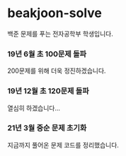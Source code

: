 # beakjoon-solve

백준 문제를 푸는 전자공학부 학생입니다.

### 19년 6월 초 100문제 돌파 
200문제를 위해 더욱 정진하겠습니다.

### 19년 12월 초 120문제 돌파 
열심히 하겠습니다...

### 21년 3월 중순 문제 초기화
지금까지 풀어온 문제 코드를 정리했습니다.
